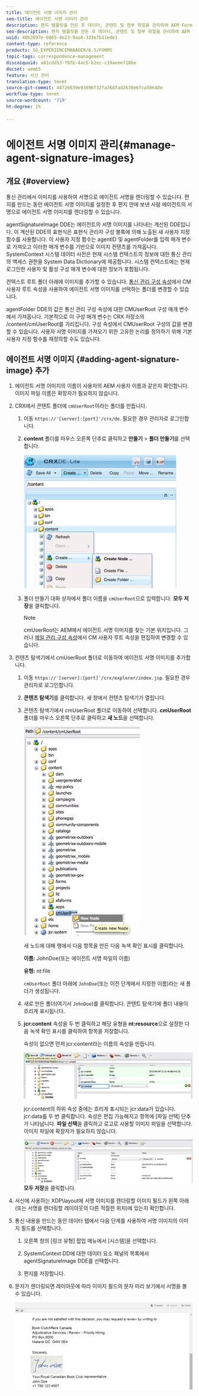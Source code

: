 ```yaml
---
title: 에이전트 서명 이미지 관리
seo-title: 에이전트 서명 이미지 관리
description: 편지 템플릿을 만든 후 데이터, 콘텐트 및 첨부 파일을 관리하여 AEM Forms에서 편지를 보내는 데 사용할 수 있습니다.
seo-description: 편지 템플릿을 만든 후 데이터, 콘텐트 및 첨부 파일을 관리하여 AEM Forms에서 편지를 보내는 데 사용할 수 있습니다.
uuid: 48b2697e-6065-4e23-9aa8-333e7b11ede1
content-type: reference
products: SG_EXPERIENCEMANAGER/6.5/FORMS
topic-tags: correspondence-management
discoiquuid: a81cdd53-f0fb-4ac5-b2ec-c19aeee7186e
docset: aem65
feature: 서신 관리
translation-type: tm+mt
source-git-commit: 48726639e93696f32fa368fad2630e6fca50640e
workflow-type: tm+mt
source-wordcount: '719'
ht-degree: 1%

---
```



# 에이전트 서명 이미지 관리{#manage-agent-signature-images}

## 개요 {#overview}

통신 관리에서 이미지를 사용하여 서명으로 에이전트 서명을 렌더링할 수 있습니다. 편지를 만드는 동안 에이전트 서명 이미지를 설정한 후 편지 안에 보낸 사람 에이전트의 서명으로 에이전트 서명 이미지를 렌더링할 수 있습니다.

agentSignatureImage DDE는 에이전트의 서명 이미지를 나타내는 계산된 DDE입니다. 이 계산된 DDE의 표현식은 표현식 관리자 구성 블록에 의해 노출된 새 사용자 지정 함수를 사용합니다. 이 사용자 지정 함수는 agentID 및 agentFolder를 입력 매개 변수로 가져오고 이러한 매개 변수를 기반으로 이미지 컨텐츠를 가져옵니다. SystemContext 시스템 데이터 사전은 현재 시스템 컨텍스트의 정보에 대한 통신 관리의 액세스 권한을 System Data Dictionary에 제공합니다. 시스템 컨텍스트에는 현재 로그인한 사용자 및 활성 구성 매개 변수에 대한 정보가 포함됩니다.

컨텍스트 루트 폴더 아래에 이미지를 추가할 수 있습니다. [통신 관리 구성 속성](/help/forms/using/cm-configuration-properties.md)에서 CM 사용자 루트 속성을 사용하여 에이전트 서명 이미지를 선택하는 폴더를 변경할 수 있습니다.

agentFolder DDE의 값은 통신 관리 구성 속성에 대한 CMUserRoot 구성 매개 변수에서 가져옵니다. 기본적으로 이 구성 매개 변수는 CRX 저장소의 /content/cmUserRoot를 가리킵니다. 구성 속성에서 CMUserRoot 구성의 값을 변경할 수 있습니다.
사용자 서명 이미지를 가져오기 위한 고유한 논리를 정의하기 위해 기본 사용자 지정 함수를 재정의할 수도 있습니다.

## 에이전트 서명 이미지 {#adding-agent-signature-image} 추가

1. 에이전트 서명 이미지의 이름이 사용자의 AEM 사용자 이름과 같은지 확인합니다. 이미지 파일 이름은 확장자가 필요하지 않습니다.
1. CRX에서 콘텐트 폴더에 `cmUserRoot`이라는 폴더를 만듭니다.

   1. 이동 `https://'[server]:[port]'/crx/de`. 필요한 경우 관리자로 로그인합니다.

   1. **content** 폴더를 마우스 오른쪽 단추로 클릭하고 **만들기** > **폴더 만들기**&#x200B;를 선택합니다.

      ![폴더 만들기](assets/1_createnode_cmuserroot.png)

   1. 폴더 만들기 대화 상자에서 폴더 이름을 `cmUserRoot`으로 입력합니다. **모두 저장**&#x200B;을 클릭합니다.

      >[!NOTE]
      >
      >cmUserRoot는 AEM에서 에이전트 서명 이미지를 찾는 기본 위치입니다. 그러나 [메일 관리 구성 속성](/help/forms/using/cm-configuration-properties.md)에서 CM 사용자 루트 속성을 편집하여 변경할 수 있습니다.

1. 컨텐츠 탐색기에서 cmUserRoot 폴더로 이동하여 에이전트 서명 이미지를 추가합니다.

   1. 이동 `https://'[server]:[port]'/crx/explorer/index.jsp`. 필요한 경우 관리자로 로그인합니다.
   1. **콘텐츠 탐색기**&#x200B;를 클릭합니다. 새 창에서 컨텐츠 탐색기가 열립니다.
   1. 콘텐츠 탐색기에서 cmUserRoot 폴더로 이동하여 선택합니다. **cmUserRoot** 폴더를 마우스 오른쪽 단추로 클릭하고 **새 노드**&#x200B;을 선택합니다.

      ![cmUserRoot의 새 노드](assets/2_cmuserroot_newnode.png)

      새 노드에 대해 행에서 다음 항목을 만든 다음 녹색 확인 표시를 클릭합니다.

      **이름:** JohnDoe(또는 에이전트 서명 파일의 이름)

      **유형:** nt:file

      `cmUserRoot` 폴더 아래에 `JohnDoe`(또는 이전 단계에서 지정한 이름)라는 새 폴더가 생성됩니다.

   1. 새로 만든 폴더(여기서 `JohnDoe`)를 클릭합니다. 콘텐트 탐색기에 폴더 내용이 흐리게 표시됩니다.

   1. **jcr:content** 속성을 두 번 클릭하고 해당 유형을 **nt:resource**&#x200B;으로 설정한 다음 녹색 확인 표시를 클릭하여 항목을 저장합니다.

      속성이 없으면 먼저 jcr:content라는 이름의 속성을 만듭니다.

      ![jcr:content 속성](assets/3_jcrcontentntresource.png)

      jcr:content의 하위 속성 중에는 흐리게 표시되는 jcr:data가 있습니다. jcr:data를 두 번 클릭합니다. 속성은 편집 가능해지고 항목에 [파일 선택] 단추가 나타납니다. **파일 선택**&#x200B;을 클릭하고 로고로 사용할 이미지 파일을 선택합니다. 이미지 파일에 확장자가 필요하지 않습니다.

      ![JCR 데이터](assets/5_jcrdata.png)
   **모두 저장**&#x200B;을 클릭합니다.

1. 서신에 사용하는 XDP\layout에 서명 이미지를 렌더링할 이미지 필드가 왼쪽 아래(또는 서명을 렌더링할 레이아웃의 다른 적절한 위치)에 있는지 확인합니다.
1. 통신 내용을 만드는 동안 데이터 탭에서 다음 단계를 사용하여 서명 이미지의 이미지 필드를 선택합니다.

   1. 오른쪽 창의 [링크 유형] 팝업 메뉴에서 [시스템]을 선택합니다.

   1. SystemContext DD에 대한 데이터 요소 패널의 목록에서 agentSignatureImage DDE를 선택합니다.

   1. 편지를 저장합니다.

1. 문자가 렌더링되면 레이아웃에 따라 이미지 필드의 문자 미리 보기에서 서명을 볼 수 있습니다.

   ![서신의 에이전트 서명 이미지](assets/letterwithsignature.png)

